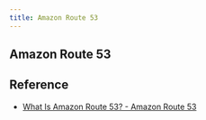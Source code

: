 ```yaml
---
title: Amazon Route 53
---
```


## Amazon Route 53


## Reference
* [What Is Amazon Route 53? - Amazon Route 53](https://docs.aws.amazon.com/Route53/latest/DeveloperGuide/Welcome.html)
